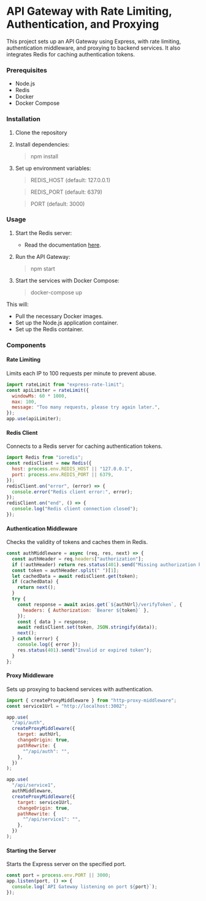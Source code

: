 # API Gateway with Rate Limiting, Authentication, and Proxying

This project sets up an API Gateway using Express, with rate limiting, authentication middleware, and proxying to backend services. It also integrates Redis for caching authentication tokens.

### Prerequisites

- Node.js
- Redis
- Docker
- Docker Compose

### Installation

1. Clone the repository
2. Install dependencies:
	> npm install

3. Set up environment variables:

	> REDIS_HOST (default: 127.0.0.1)

	> REDIS_PORT (default: 6379)

	> PORT (default: 3000)

### Usage
1. Start the Redis server:
	- Read the documentation [here](https://redis.io/docs/latest/operate/oss_and_stack/install/install-redis/).

2. Run the API Gateway:
	> npm start

3. Start the services with Docker Compose:
	> docker-compose up

This will:

- Pull the necessary Docker images.
- Set up the Node.js application container.
- Set up the Redis container.

### Components
#### Rate Limiting

Limits each IP to 100 requests per minute to prevent abuse.

```javascript
import rateLimit from "express-rate-limit";
const apiLimiter = rateLimit({
  windowMs: 60 * 1000,
  max: 100,
  message: "Too many requests, please try again later.",
});
app.use(apiLimiter);
```

#### Redis Client

Connects to a Redis server for caching authentication tokens.

```javascript
import Redis from "ioredis";
const redisClient = new Redis({
  host: process.env.REDIS_HOST || "127.0.0.1",
  port: process.env.REDIS_PORT || 6379,
});
redisClient.on("error", (error) => {
  console.error("Redis client error:", error);
});
redisClient.on("end", () => {
  console.log("Redis client connection closed");
});

```

#### Authentication Middleware

Checks the validity of tokens and caches them in Redis.

```javascript
const authMiddleware = async (req, res, next) => {
  const authHeader = req.headers["authorization"];
  if (!authHeader) return res.status(401).send("Missing authorization header");
  const token = authHeader.split(" ")[1];
  let cachedData = await redisClient.get(token);
  if (cachedData) {
    return next();
  }
  try {
    const response = await axios.get(`${authUrl}/verifyToken`, {
      headers: { Authorization: `Bearer ${token}` },
    });
    const { data } = response;
    await redisClient.set(token, JSON.stringify(data));
    next();
  } catch (error) {
    console.log({ error });
    res.status(401).send("Invalid or expired token");
  }
};

```

#### Proxy Middleware

Sets up proxying to backend services with authentication.

```javascript
import { createProxyMiddleware } from "http-proxy-middleware";
const service1Url = "http://localhost:3002";

app.use(
  "/api/auth",
  createProxyMiddleware({
    target: authUrl,
    changeOrigin: true,
    pathRewrite: {
      "^/api/auth": "",
    },
  })
);

app.use(
  "/api/service1",
  authMiddleware,
  createProxyMiddleware({
    target: service1Url,
    changeOrigin: true,
    pathRewrite: {
      "^/api/service1": "",
    },
  })
);

```

#### Starting the Server

Starts the Express server on the specified port.

```javascript
const port = process.env.PORT || 3000;
app.listen(port, () => {
  console.log(`API Gateway listening on port ${port}`);
});
```

